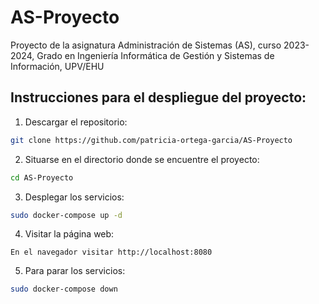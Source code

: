 # AS-Proyecto
Proyecto de la asignatura Administración de Sistemas (AS), curso 2023-2024, Grado en Ingeniería Informática de Gestión y Sistemas de Información, UPV/EHU 
  
  
## Instrucciones para el despliegue del proyecto:
1. Descargar el repositorio:
```sh
git clone https://github.com/patricia-ortega-garcia/AS-Proyecto
```
2. Situarse en el directorio donde se encuentre el proyecto:
```sh
cd AS-Proyecto
```
3. Desplegar los servicios:
```sh
sudo docker-compose up -d
```
4. Visitar la página web:
```
En el navegador visitar http://localhost:8080
``` 
5. Para parar los servicios:
```sh
sudo docker-compose down
```
